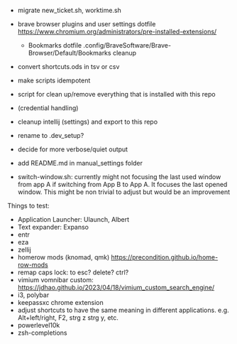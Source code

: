 
- migrate new_ticket.sh, worktime.sh 

- brave browser plugins and user settings dotfile
    https://www.chromium.org/administrators/pre-installed-extensions/
    - Bookmarks dotfile .config/BraveSoftware/Brave-Browser/Default/Bookmarks cleanup

- convert shortcuts.ods in tsv or csv

- make scripts idempotent

- script for clean up/remove everything that is installed with this repo
- (credential handling)

- cleanup intellij (settings) and export to this repo

- rename to .dev_setup?

- decide for more verbose/quiet output

- add README.md in manual_settings folder

- switch-window.sh: currently might not focusing the last used window from app A if switching from App B to App A. It focuses the last opened window. This might be non trivial to adjust but would be an improvement

Things to test:
- Application Launcher: Ulaunch, Albert
- Text expander: Expanso
- entr 
- eza
- zellij
- homerow mods (knomad, qmk) https://precondition.github.io/home-row-mods
- remap caps lock: to esc? delete? ctrl?
- vimium vomnibar custom: https://jdhao.github.io/2023/04/18/vimium_custom_search_engine/ 
- i3, polybar
- keepassxc chrome extension
- adjust shortcuts to have the same meaning in different applications. e.g. Alt+left/right, F2, strg z strg y, etc.
- powerlevel10k
- zsh-completions
